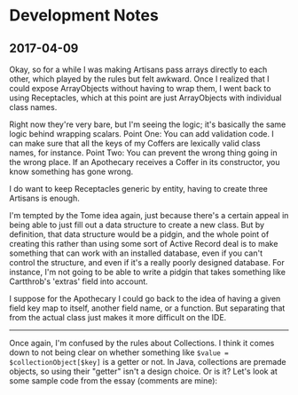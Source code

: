 Development Notes
=================

2017-04-09
----------

Okay, so for a while I was making Artisans pass arrays directly to each other, which played
by the rules but felt awkward. Once I realized that I could expose ArrayObjects without
having to wrap them, I went back to using Receptacles, which at this point are just ArrayObjects
with individual class names. 

Right now they're very bare, but I'm seeing the logic; it's basically the same logic behind wrapping
scalars. Point One: You can add validation code. I can make sure that all the keys of my Coffers
are lexically valid class names, for instance. Point Two: You can prevent the wrong thing going in
the wrong place. If an Apothecary receives a Coffer in its constructor, you know something has 
gone wrong.

I do want to keep Receptacles generic by entity, having to create three Artisans is enough.

I'm tempted by the Tome idea again, just because there's a certain appeal in being able to
just fill out a data structure to create a new class. But by definition, that data structure would
be a pidgin, and the whole point of creating this rather than using some sort of Active Record
deal is to make something that can work with an installed database, even if you can't control
the structure, and even if it's a really poorly designed database. For instance, I'm not going to
be able to write a pidgin that takes something like Cartthrob's 'extras' field into account.

I suppose for the Apothecary I could go back to the idea of having a given field key map to
itself, another field name, or a function. But separating that from the actual class just
makes it more difficult on the IDE. 

---

Once again, I'm confused by the rules about Collections. I think it comes down to not being clear
on whether something like `$value = $collectionObject[$key]` is a getter or not. In Java, collections
are premade objects, so using their "getter" isn't a design choice. Or is it? Let's look at some
sample code from the essay (comments are mine):